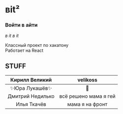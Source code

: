 # вit²
### Войти в айти
*в it в it*

Классный проект по хакатону <br/>
Работает на React

## STUFF

|Кирилл Великий|velikoss|
|:----------------:|:---------:|
|✨Юра Лукашёв✨ | 🐶 |
|Дмитрий Недилько |всё решено мама я гей |
|Илья Ткачёв | мама я на фронт |
